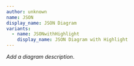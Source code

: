 ```yaml
---
author: unknown
name: JSON
display_name: JSON Diagram
variants:
  - name: JSONwithHighlight
    display_name: JSON Diagram with Highlight
---
```

_Add a diagram description_.
